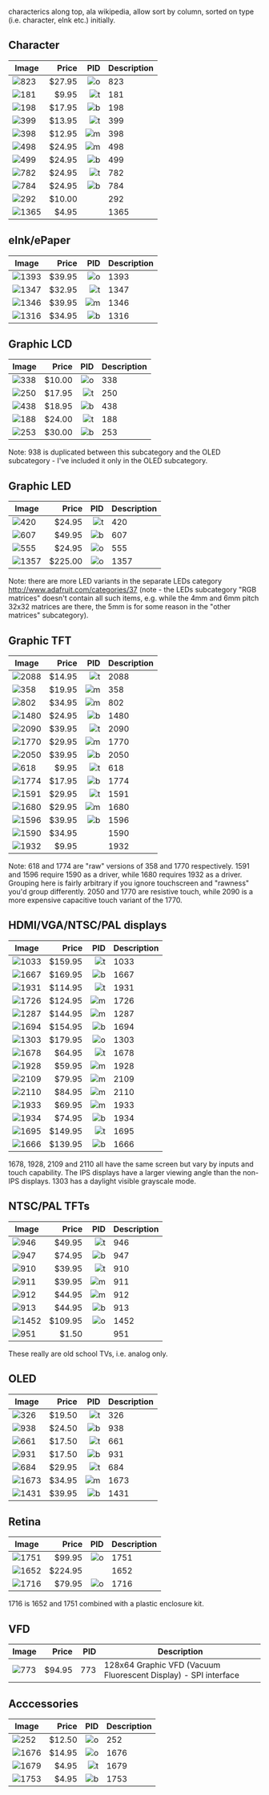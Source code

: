
characterics along top, ala wikipedia, allow sort by column, sorted on type (i.e. character, eInk etc.) initially.

Character
---------

| Image | Price | PID | Description |
| ----- | -----:| ----------:| ----------- |
| ![823](http://www.adafruit.com/images/230x173/823-00.jpg)   | $27.95 | ![o](one.png) |  823 | Blue Character OLED 16x2 |
| ![181](http://www.adafruit.com/images/230x173/181-00.jpg)   | $9.95  | ![t](top.png) |  181 | Standard LCD 16x2 + extras |
| ![198](http://www.adafruit.com/images/230x173/198-00.jpg)   | $17.95 | ![b](bot.png) |  198 | Standard LCD 20x4 + extras |
| ![399](http://www.adafruit.com/images/230x173/399-00.jpg)   | $13.95 | ![t](top.png) |  399 | RGB backlight negative LCD 16x2 + extras |
| ![398](http://www.adafruit.com/images/230x173/398-00.jpg)   | $12.95 | ![m](mid.png) |  398 | RGB backlight positive LCD 16x2 + extras |
| ![498](http://www.adafruit.com/images/230x173/498-00.jpg)   | $24.95 | ![m](mid.png) |  498 | RGB backlight negative LCD 20x4 + extras |
| ![499](http://www.adafruit.com/images/230x173/499-00.jpg)   | $24.95 | ![b](bot.png) |  499 | RGB backlight positive LCD 20x4 + extras |
| ![782](http://www.adafruit.com/images/230x173/782-00.jpg)   | $24.95 | ![t](top.png) |  782 | USB + Serial Backpack Kit with 16x2 RGB backlight positive LCD |
| ![784](http://www.adafruit.com/images/230x173/784-00.jpg)   | $24.95 | ![b](bot.png) |  784 | USB + Serial Backpack Kit with 16x2 RGB backlight negative LCD |
| ![292](http://www.adafruit.com/images/230x173/292-00.jpg)   | $10.00 |               |  292 | i2c / SPI character LCD backpack |
| ![1365](http://www.adafruit.com/images/230x173/1365-00.jpg) |  $4.95 |               | 1365 | Acrylic Stand for 16x2 Character LCD |

eInk/ePaper
-----------

| Image | Price | PID | Description |
| ----- | -----:| ----------:| ----------- |
| ![1393](http://www.adafruit.com/images/230x173/1393-00.jpg) | $39.95 | ![o](one.png) | 1393 | SHARP Memory Display Breakout - 1.3" 96x96 Silver Monochrome |
| ![1347](http://www.adafruit.com/images/230x173/1347-00.jpg) | $32.95 | ![t](top.png) | 1347 | RePaper - 1.44" Graphic eInk Development Board |
| ![1346](http://www.adafruit.com/images/230x173/1346-00.jpg) | $39.95 | ![m](mid.png) | 1346 | RePaper - 2.7" Graphic eInk Development Board |
| ![1316](http://www.adafruit.com/images/230x173/1316-00.jpg) | $34.95 | ![b](bot.png) | 1316 | RePaper - 2.0" Graphic eInk Development Board |

Graphic LCD
-----------

| Image | Price | PID | Description |
| ----- | -----:| ----------:| ----------- |
| ![338](http://www.adafruit.com/images/230x173/338-00.jpg) | $10.00 | ![o](one.png) | 338 | Nokia 5110/3310 monochrome LCD + extras |
| ![250](http://www.adafruit.com/images/230x173/250-00.jpg) | $17.95 | ![t](top.png) | 250 | Graphic ST7565 Positive LCD (128x64) with RGB backlight + extras |
| ![438](http://www.adafruit.com/images/230x173/438-00.jpg) | $18.95 | ![b](bot.png) | 438 | Graphic ST7565 Negative LCD (128x64) with RGB backlight + extras |
| ![188](http://www.adafruit.com/images/230x173/188-00.jpg) | $24.00 | ![t](top.png) | 188 | Graphic KS0108 LCD 128x64 + extras - XXX - blue bg, white fg |
| ![253](http://www.adafruit.com/images/230x173/253-00.jpg) | $30.00 | ![b](bot.png) | 253 | MONOCHRON KS0108 Graphic LCD - XXX - black bg, white fg |
Note: 938 is duplicated between this subcategory and the OLED subcategory - I've included it only in the OLED subcategory.

Graphic LED
-----------

| Image | Price | PID | Description |
| ----- | -----:| ----------:| ----------- |
| ![420](http://www.adafruit.com/images/230x173/420-00.jpg)   |  $24.95 | ![t](top.png) |  420 | Medium 16x32 RGB LED matrix panel |
| ![607](http://www.adafruit.com/images/230x173/607-00.jpg)   |  $49.95 | ![b](bot.png) |  607 | 32x32 RGB LED Matrix Panel - 4mm Pitch |
| ![555](http://www.adafruit.com/images/230x173/555-00.jpg)   |  $24.95 | ![o](one.png) |  555 | 16x24 Red LED Matrix Panel - Chainable HT1632C Driver |
| ![1357](http://www.adafruit.com/images/230x173/1357-03.jpg) | $225.00 | ![o](one.png) | 1357 | PIXEL Guts Kit - Bluetooth Controlled 32x32 RGB LED Matrix Kit |
Note: there are more LED variants in the separate LEDs category http://www.adafruit.com/categories/37 (note - the LEDs subcategory "RGB matrices" doesn't contain all such items, e.g. while the 4mm and 6mm pitch 32x32 matrices are there, the 5mm is for some reason in the "other matrices" subcategory).

Graphic TFT
-----------

| Image | Price | PID | Description |
| ----- | -----:| ----------:| ----------- |
| ![2088](http://www.adafruit.com/images/230x173/2088-10.jpg) | $14.95 | ![t](top.png) | 2088 | Adafruit 1.44" Color TFT LCD Display with MicroSD Card breakout |
| ![358](http://www.adafruit.com/images/230x173/358-00.jpg)   | $19.95 | ![m](mid.png) |  358 | 1.8" Color TFT LCD display with MicroSD Card Breakout |
| ![802](http://www.adafruit.com/images/230x173/802-00.jpg)   | $34.95 | ![m](mid.png) |  802 | Adafruit 1.8" Color TFT Shield w/microSD and Joystick |
| ![1480](http://www.adafruit.com/images/230x173/1480-00.jpg) | $24.95 | ![b](bot.png) | 1480 | 2.2" 18-bit color TFT LCD display with microSD card breakout |
| ![2090](http://www.adafruit.com/images/230x173/2090-05.jpg) | $39.95 | ![t](top.png) | 2090 | 2.8" TFT LCD with Cap Touch Breakout Board w/MicroSD Socket |
| ![1770](http://www.adafruit.com/images/230x173/1770-00.jpg) | $29.95 | ![m](mid.png) | 1770 | 2.8" TFT LCD with Touchscreen Breakout Board w/MicroSD Socket |
| ![2050](http://www.adafruit.com/images/230x173/2050-05.jpg) | $39.95 | ![b](bot.png) | 2050 | 3.5" TFT 320x480 + Touchscreen Breakout Board w/MicroSD Socket |
| ![618](http://www.adafruit.com/images/230x173/618-00.jpg)   |  $9.95 | ![t](top.png) |  618 | 1.8" SPI TFT display, 160x128 18-bit color - ST7735R driver |
| ![1774](http://www.adafruit.com/images/230x173/1774-00.jpg) | $17.95 | ![b](bot.png) | 1774 | 2.8" TFT Display with Resistive Touchscreen |
| ![1591](http://www.adafruit.com/images/230x173/1591-00.jpg) | $29.95 | ![t](top.png) | 1591 | 4.3" 40-pin TFT Display - 480x272 with Touchscreen |
| ![1680](http://www.adafruit.com/images/230x173/1680-00.jpg) | $29.95 | ![m](mid.png) | 1680 | 5.0" 40-pin 800x480 TFT Display without Touchscreen |
| ![1596](http://www.adafruit.com/images/230x173/1596-00.jpg) | $39.95 | ![b](bot.png) | 1596 | 5.0" 40-pin TFT Display - 800x480 with Touchscreen |
| ![1590](http://www.adafruit.com/images/230x173/1590-08.jpg) | $34.95 |               | 1590 | RA8875 Driver Board for 40-pin TFT Touch Displays - 800x480 Max |
| ![1932](http://www.adafruit.com/images/230x173/1932-01.jpg) |  $9.95 |               | 1932 | 40-pin TFT Friend - FPC Breakout with LED Backlight Driver |
Note: 618 and 1774 are "raw" versions of 358 and 1770 respectively. 1591 and 1596 require 1590 as a driver, while 1680 requires 1932 as a driver.
Grouping here is fairly arbitrary if you ignore touchscreen and "rawness" you'd group differently.
2050 and 1770 are resistive touch, while 2090 is a more expensive capacitive touch variant of the 1770.

HDMI/VGA/NTSC/PAL displays
--------------------------

| Image | Price | PID | Description |
| ----- | -----:| ----------:| ----------- |
| ![1033](http://www.adafruit.com/images/230x173/1033-00.jpg) | $159.95 | ![t](top.png) | 1033 | HDMI 4 Pi - 7" Display 1280x800 (720p) IPS - HDMI/VGA/PAL/NTSC |
| ![1667](http://www.adafruit.com/images/230x173/1667-00.jpg) | $169.95 | ![b](bot.png) | 1667 | 7" Display 1280x800 (720p) IPS + Speakers - HDMI/VGA/NTSC/PAL |
| ![1931](http://www.adafruit.com/images/230x173/1931-05.jpg) | $114.95 | ![t](top.png) | 1931 | HDMI 4 Pi: 7" Display 1280x800 IPS - HDMI/VGA/NTSC/PAL |
| ![1726](http://www.adafruit.com/images/230x173/1726-00.jpg) | $124.95 | ![m](mid.png) | 1726 | HDMI 4 Pi: 7" Display & Audio 1280x800 IPS - HDMI/VGA/NTSC/PAL |
| ![1287](http://www.adafruit.com/images/230x173/1287-00.jpg) | $144.95 | ![m](mid.png) | 1287 | HDMI 4 Pi - 10.1" Display 1280x800 IPS - HDMI/VGA/NTSC/PAL |
| ![1694](http://www.adafruit.com/images/230x173/1694-00.jpg) | $154.95 | ![b](bot.png) | 1694 | 10.1" Display & Audio 1280x800 IPS - HDMI/VGA/NTSC/PAL |
| ![1303](http://www.adafruit.com/images/230x173/1303-00.jpg) | $179.95 | ![o](one.png) | 1303 | Pixel Qi 10" Display with Controller- 1024x600 HDMI/VGA/NTSC/PAL |
| ![1678](http://www.adafruit.com/images/230x173/1678-00.jpg) |  $64.95 | ![t](top.png) | 1678 | HDMI 4 Pi: 5" Display no Touchscreen 800x480 - HDMI/VGA/NTSC/PAL |
| ![1928](http://www.adafruit.com/images/230x173/1928-00.jpg) |  $59.95 | ![m](mid.png) | 1928 | HDMI 4 Pi: 5" Display (no Touch) w/Mini Driver - 800x480 HDMI |
| ![2109](http://www.adafruit.com/images/230x173/2109-03.jpg) |  $79.95 | ![m](mid.png) | 2109 | HDMI 4 Pi: 5" Display w/Touch and Mini Driver - 800x480 HDMI |
| ![2110](http://www.adafruit.com/images/230x173/2110-03.jpg) |  $84.95 | ![m](mid.png) | 2110 | HDMI 4 Pi: 5" Display (w/Touch) 800x480 - HDMI/VGA/NTSC/PAL |
| ![1933](http://www.adafruit.com/images/230x173/1933-01.jpg) |  $69.95 | ![m](mid.png) | 1933 | HDMI 4 Pi: 7" Display (no Touch) w/Mini Driver - 800x480 HDMI |
| ![1934](http://www.adafruit.com/images/230x173/1934-03.jpg) |  $74.95 | ![b](bot.png) | 1934 | HDMI 4 Pi: 7" Display no Touchscreen 800x480 - HDMI/VGA/NTSC/PAL |
| ![1695](http://www.adafruit.com/images/230x173/1695-00.jpg) | $149.95 | ![t](top.png) | 1695 | 5.6" Display & Audio 1280x800 (720p) Kit - HDMI/VGA/NTSC/PAL |
| ![1666](http://www.adafruit.com/images/230x173/1666-00.jpg) | $139.95 | ![b](bot.png) | 1666 | HDMI 4 Pi - 5.6" Display 1280x800 (720p) Kit - HDMI/VGA/NTSC/PAL |
1678, 1928, 2109 and 2110 all have the same screen but vary by inputs and touch capability.
The IPS displays have a larger viewing angle than the non-IPS displays.
1303 has a daylight visible grayscale mode.

NTSC/PAL TFTs
-------------

| Image | Price | PID | Description |
| ----- | -----:| ----------:| ----------- |
| ![946](http://www.adafruit.com/images/230x173/946-01.jpg)   |  $49.95 | ![t](top.png) |  946 | NTSC/PAL (Television) TFT Display - 4.3" Diagonal |
| ![947](http://www.adafruit.com/images/230x173/947-02.jpg)   |  $74.95 | ![b](bot.png) |  947 | NTSC/PAL (Television) TFT Display - 7" Diagonal |
| ![910](http://www.adafruit.com/images/230x173/910-04.jpg)   |  $39.95 | ![t](top.png) |  910 | NTSC/PAL (Television) TFT Display - 1.5" Diagonal |
| ![911](http://www.adafruit.com/images/230x173/911-04.jpg)   |  $39.95 | ![m](mid.png) |  911 | NTSC/PAL (Television) TFT Display - 2.0" Diagonal |
| ![912](http://www.adafruit.com/images/230x173/912-04.jpg)   |  $44.95 | ![m](mid.png) |  912 | NTSC/PAL (Television) TFT Display - 2.5" Diagonal |
| ![913](http://www.adafruit.com/images/230x173/913-04.jpg)   |  $44.95 | ![b](bot.png) |  913 | NTSC/PAL (Television) TFT Display - 3.5" Diagonal |
| ![1452](http://www.adafruit.com/images/230x173/1452-00.jpg) | $109.95 | ![o](one.png) | 1452 | NTSC/PAL (Television) Video Glasses |
| ![951](http://www.adafruit.com/images/230x173/951-00.jpg)   |   $1.50 |               |  951 | RCA coupler - Male to Male |
These really are old school TVs, i.e. analog only.

OLED
----

| Image | Price | PID | Description |
| ----- | -----:| ----------:| ----------- |
| ![326](http://www.adafruit.com/images/230x173/326-00.jpg)   | $19.50 | ![t](top.png) |  326 | Monochrome 0.96" 128x64 OLED graphic display |
| ![938](http://www.adafruit.com/images/230x173/938-00.jpg)   | $24.50 | ![b](bot.png) |  938 | Monochrome 1.3" 128x64 OLED graphic display |
| ![661](http://www.adafruit.com/images/230x173/661-00.jpg)   | $17.50 | ![t](top.png) |  661 | Monochrome 128x32 SPI OLED graphic display |
| ![931](http://www.adafruit.com/images/230x173/931-00.jpg)   | $17.50 | ![b](bot.png) |  931 | Monochrome 128x32 I2C OLED graphic display |
| ![684](http://www.adafruit.com/images/230x173/684-00.jpg)   | $29.95 | ![t](top.png) |  684 | OLED Breakout Board - 16-bit Color 0.96" w/microSD holder |
| ![1673](http://www.adafruit.com/images/230x173/1673-00.jpg) | $34.95 | ![m](mid.png) | 1673 | OLED Breakout Board - 16-bit Color 1.27" w/microSD holder |
| ![1431](http://www.adafruit.com/images/230x173/1431-00.jpg) | $39.95 | ![b](bot.png) | 1431 | OLED Breakout Board - 16-bit Color 1.5" w/microSD holder |

Retina
------

| Image | Price | PID | Description |
| ----- | -----:| ----------:| ----------- |
| ![1751](http://www.adafruit.com/images/230x173/1751-00.jpg) |  $99.95 | ![o](one.png) | 1751 | LG LP097QX1 - iPad 3/4 Retina Display |
| ![1652](http://www.adafruit.com/images/230x173/1652-00.jpg) | $224.95 |               | 1652 | Adafruit Qualia 9.7" DisplayPort Monitor - 2048x1536 Resolution |
| ![1716](http://www.adafruit.com/images/230x173/1716-00.jpg) |  $79.95 | ![o](one.png) | 1716 | Qualia Bare Driver Board for LP097QX1 Display |
1716 is 1652 and 1751 combined with a plastic enclosure kit.

VFD
---

| Image | Price | PID | Description |
| ----- | -----:| ----------:| ----------- |
| ![773](http://www.adafruit.com/images/230x173/773-00.jpg) | $94.95 | 773 | 128x64 Graphic VFD (Vacuum Fluorescent Display) - SPI interface |

Acccessories
------------

| Image | Price | PID | Description |
| ----- | -----:| ----------:| ----------- |
| ![252](http://www.adafruit.com/images/230x173/252-00.jpg)   | $12.50 | ![o](one.png) |  252 | Analog panel meter |
| ![1676](http://www.adafruit.com/images/230x173/1676-00.jpg) | $14.95 | ![o](one.png) | 1676 | Resistive Touchscreen Overlay - 7" diag. 165mm x 105mm - 4 Wire |
| ![1679](http://www.adafruit.com/images/230x173/1679-00.jpg) |  $4.95 | ![t](top.png) | 1679 | Adjustable Bent-Wire Stand - up to 7" Tablets and Small Screens |
| ![1753](http://www.adafruit.com/images/230x173/1753-00.jpg) |  $4.95 | ![b](bot.png) | 1753 | Adjustable Bent-Wire Stand for 8-10" Tablets and Displays |
